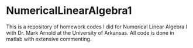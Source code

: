 # NumericalLinearAlgebra1

This is a repository of homework codes I did for Numerical Linear Algebra I with Dr. Mark Arnold at the University of Arkansas. All code is done in matlab with extensive commenting.
